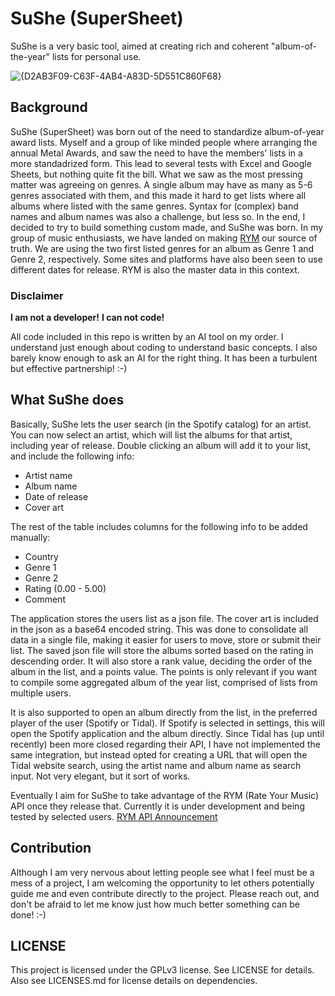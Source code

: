 # SuShe (SuperSheet)

SuShe is a very basic tool, aimed at creating rich and coherent "album-of-the-year" lists for personal use.

![{D2AB3F09-C63F-4AB4-A83D-5D551C860F68}](https://github.com/user-attachments/assets/a4616d42-bdd4-4d13-b4ef-7b0496296d25)


## Background

SuShe (SuperSheet) was born out of the need to standardize album-of-year award lists. Myself and a group of like minded people where arranging the annual Metal Awards, and saw the need to have the members' lists in a more standadrized form.
This lead to several tests with Excel and Google Sheets, but nothing quite fit the bill.
What we saw as the most pressing matter was agreeing on genres. A single album may have as many as 5-6 genres associated with them, and this made it hard to get lists where all albums where listed with the same genres.
Syntax for (complex) band names and album names was also a challenge, but less so.
In the end, I decided to try to build something custom made, and SuShe was born.
In my group of music enthusiasts, we have landed on making [RYM](https://rateyourmusic.com/) our source of truth. We are using the two first listed genres for an album as Genre 1 and Genre 2, respectively. 
Some sites and platforms have also been seen to use different dates for release. RYM is also the master data in this context.


### Disclaimer
**I am not a developer!**
**I can not code!**

All code included in this repo is written by an AI tool on my order.
I understand just enough about coding to understand basic concepts. I also barely know enough to ask an AI for the right thing. It has been a turbulent but effective partnership! :-)


## What SuShe does

Basically, SuShe lets the user search (in the Spotify catalog) for an artist. You can now select an artist, which will list the albums for that artist, including year of release. Double clicking an album will add it to your list, and include the following info:
- Artist name
- Album name
- Date of release
- Cover art

The rest of the table includes columns for the following info to be added manually:
- Country
- Genre 1
- Genre 2
- Rating (0.00 - 5.00)
- Comment

The application stores the users list as a json file. The cover art is included in the json as a base64 encoded string. This was done to consolidate all data in a single file, making it easier for users to move, store or submit their list.
The saved json file will store the albums sorted based on the rating in descending order. It will also store a rank value, deciding the order of the album in the list, and a points value. The points is only relevant if you want to compile some aggregated album of the year list, comprised of lists from multiple users. 

It is also supported to open an album directly from the list, in the preferred player of the user (Spotify or Tidal). If Spotify is selected in settings, this will open the Spotify application and the album directly. 
Since Tidal has (up until recently) been more closed regarding their API, I have not implemented the same integration, but instead opted for creating a URL that will open the Tidal website search, using the artist name and album name as search input. Not very elegant, but it sort of works.

Eventually I aim for SuShe to take advantage of the RYM (Rate Your Music) API once they release that. Currently it is under development and being tested by selected users. [RYM API Announcement](https://rateyourmusic.com/data-access/register-interest/)


## Contribution
Although I am very nervous about letting people see what I feel must be a mess of a project, I am welcoming the opportunity to let others potentially guide me and even contribute directly to the project. Please reach out, and don't be afraid to let me know just how much better something can be done! :-)

## LICENSE
This project is licensed under the GPLv3 license. See LICENSE for details.
Also see LICENSES.md for license details on dependencies.
